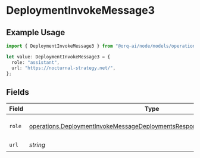 # DeploymentInvokeMessage3

## Example Usage

```typescript
import { DeploymentInvokeMessage3 } from "@orq-ai/node/models/operations";

let value: DeploymentInvokeMessage3 = {
  role: "assistant",
  url: "https://nocturnal-strategy.net/",
};
```

## Fields

| Field                                                                                                                                                                      | Type                                                                                                                                                                       | Required                                                                                                                                                                   | Description                                                                                                                                                                |
| -------------------------------------------------------------------------------------------------------------------------------------------------------------------------- | -------------------------------------------------------------------------------------------------------------------------------------------------------------------------- | -------------------------------------------------------------------------------------------------------------------------------------------------------------------------- | -------------------------------------------------------------------------------------------------------------------------------------------------------------------------- |
| `role`                                                                                                                                                                     | [operations.DeploymentInvokeMessageDeploymentsResponse200TextEventStreamRole](../../models/operations/deploymentinvokemessagedeploymentsresponse200texteventstreamrole.md) | :heavy_check_mark:                                                                                                                                                         | The role of the prompt message                                                                                                                                             |
| `url`                                                                                                                                                                      | *string*                                                                                                                                                                   | :heavy_check_mark:                                                                                                                                                         | N/A                                                                                                                                                                        |